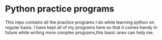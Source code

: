 # Python practice programs
 This repo contains all the practice programs I do while learning python on regular basis.
I have kept all of my programs here so that it comes handy in future while writing more complex programs,this basic ones can help me.
